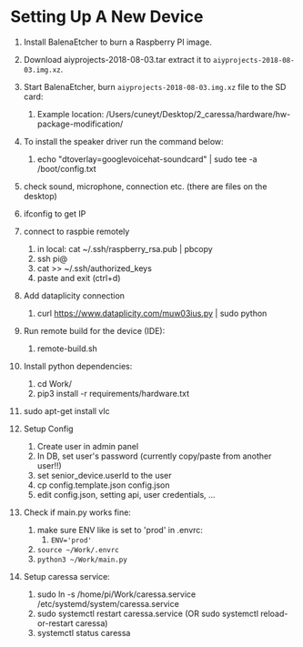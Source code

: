 # Setting Up A New Device

1. Install BalenaEtcher to burn a Raspberry PI image.
1. Download aiyprojects-2018-08-03.tar extract it to `aiyprojects-2018-08-03.img.xz`.
1. Start BalenaEtcher, burn `aiyprojects-2018-08-03.img.xz` file to the SD card:
    1. Example location: /Users/cuneyt/Desktop/2_caressa/hardware/hw-package-modification/
1. To install the speaker driver run the command below:
    1. echo "dtoverlay=googlevoicehat-soundcard" | sudo tee -a /boot/config.txt
1. check sound, microphone, connection etc. (there are files on the desktop)
1. ifconfig to get IP
1. connect to raspbie remotely
    1. in local: cat ~/.ssh/raspberry_rsa.pub | pbcopy
    2. ssh pi@<IP>
    3. cat >> ~/.ssh/authorized_keys
    4. paste and exit (ctrl+d)
1. Add dataplicity connection
    1. curl https://www.dataplicity.com/muw03ius.py | sudo python
1. Run remote build for the device (IDE): 
    1. remote-build.sh
1. Install python dependencies:
    1. cd Work/
    2. pip3 install -r requirements/hardware.txt
1. sudo apt-get install vlc

1. Setup Config
    1. Create user in admin panel
    2. In DB, set user's password (currently copy/paste from another user!!)
    3. set senior_device.userId to the user
    4. cp config.template.json config.json
    5. edit config.json, setting api, user credentials, ...
1. Check if main.py works fine:
    1. make sure ENV like is set to 'prod' in .envrc:
        1. `ENV='prod'`
    1. `source ~/Work/.envrc`
    1. `python3 ~/Work/main.py`
1. Setup caressa service:
    1. sudo ln -s /home/pi/Work/caressa.service /etc/systemd/system/caressa.service
    2. sudo systemctl restart caressa.service (OR sudo systemctl reload-or-restart caressa)
    3. systemctl status caressa

